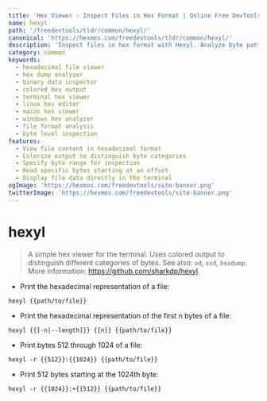 ```yaml
---
title: 'Hex Viewer - Inspect Files in Hex Format | Online Free DevTools by Hexmos'
name: hexyl
path: '/freedevtools/tldr/common/hexyl/'
canonical: 'https://hexmos.com/freedevtools/tldr/common/hexyl/'
description: 'Inspect files in hex format with Hexyl. Analyze byte patterns, debug data structures, and understand file contents. Free online tool, no registration required.'
category: common
keywords:
  - hexadecimal file viewer
  - hex dump analyzer
  - binary data inspector
  - colored hex output
  - terminal hex viewer
  - linux hex editor
  - macos hex viewer
  - windows hex analyzer
  - file format analysis
  - byte level inspection
features:
  - View file content in hexadecimal format
  - Colorize output to distinguish byte categories
  - Specify byte range for inspection
  - Read specific bytes starting at an offset
  - Display file data directly in the terminal
ogImage: 'https://hexmos.com/freedevtools/site-banner.png'
twitterImage: 'https://hexmos.com/freedevtools/site-banner.png'
---
```


# hexyl

> A simple hex viewer for the terminal. Uses colored output to distinguish different categories of bytes.
> See also: `od`, `xxd`, `hexdump`.
> More information: <https://github.com/sharkdp/hexyl>.

- Print the hexadecimal representation of a file:

`hexyl {{path/to/file}}`

- Print the hexadecimal representation of the first n bytes of a file:

`hexyl {{[-n|--length]}} {{n}} {{path/to/file}}`

- Print bytes 512 through 1024 of a file:

`hexyl -r {{512}}:{{1024}} {{path/to/file}}`

- Print 512 bytes starting at the 1024th byte:

`hexyl -r {{1024}}:+{{512}} {{path/to/file}}`
